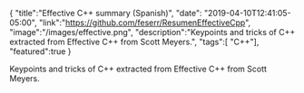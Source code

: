 {
    "title":"Effective C++ summary (Spanish)",
    "date": "2019-04-10T12:41:05-05:00",
    "link":"https://github.com/feserr/ResumenEffectiveCpp",
    "image":"/images/effective.png",
    "description":"Keypoints and tricks of C++ extracted from Effective C++ from Scott Meyers.",
    "tags":[ "C++"],
    "featured":true
}


Keypoints and tricks of C++ extracted from Effective C++ from Scott Meyers.
